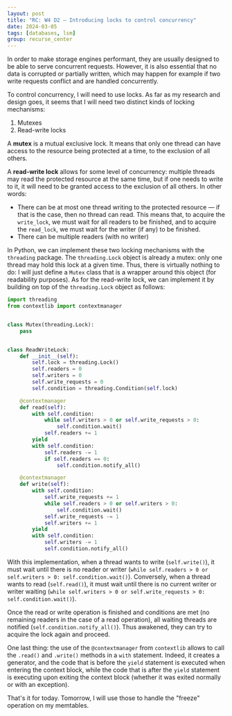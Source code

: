 ```yaml
---
layout: post
title: "RC: W4 D2 — Introducing locks to control concurrency"
date: 2024-03-05
tags: [databases, lsm]
group: recurse_center
---
```



In order to make storage engines performant, they are usually designed to be able to serve concurrent requests.
However, it is also essential that no data is corrupted or partially written, which may happen for example if two write
requests conflict and are handled concurrently.

To control concurrency, I will need to use locks.
As far as my research and design goes, it seems that I will need two distinct kinds of locking mechanisms:

1. Mutexes
2. Read-write locks

A **mutex** is a mutual exclusive lock. It means that only one thread can have access to the resource being protected at
a time, to the exclusion of all others.

A **read-write lock** allows for some level of concurrency: multiple threads may read the protected resource at the same
time, but if one needs to write to it, it will need to be granted access to the exclusion of all others.
In other words:

- There can be at most one thread writing to the protected resource — if that is the case, then no thread can read. This
  means that, to acquire the `write_lock`, we must wait for all readers to be finished, and to acquire the `read_lock`,
  we must wait for the writer (if any) to be finished.
- There can be multiple readers (with no writer)

In Python, we can implement these two locking mechanisms with the `threading` package.
The `threading.Lock` object is already a mutex: only one thread may hold this lock at a given time.
Thus, there is virtually nothing to do: I will just define a `Mutex` class that is a wrapper around this object (for
readability purposes).
As for the read-write lock, we can implement it by building on top of the `threading.Lock` object as follows:

```python
import threading
from contextlib import contextmanager


class Mutex(threading.Lock):
    pass


class ReadWriteLock:
    def __init__(self):
        self.lock = threading.Lock()
        self.readers = 0
        self.writers = 0
        self.write_requests = 0
        self.condition = threading.Condition(self.lock)

    @contextmanager
    def read(self):
        with self.condition:
            while self.writers > 0 or self.write_requests > 0:
                self.condition.wait()
            self.readers += 1
        yield
        with self.condition:
            self.readers -= 1
            if self.readers == 0:
                self.condition.notify_all()

    @contextmanager
    def write(self):
        with self.condition:
            self.write_requests += 1
            while self.readers > 0 or self.writers > 0:
                self.condition.wait()
            self.write_requests -= 1
            self.writers += 1
        yield
        with self.condition:
            self.writers -= 1
            self.condition.notify_all()
```

With this implementation, when a thread wants to write (`self.write()`), it must wait until there is no reader or writer
(`while self.readers > 0 or self.writers > 0: self.condition.wait()`).
Conversely, when a thread wants to read (`self.read()`), it must wait until there is no current writer or writer waiting
(`while self.writers > 0 or self.write_requests > 0: self.condition.wait()`).

Once the read or write operation is finished and conditions are met (no remaining readers in the case of a read
operation), all waiting threads are notified (`self.condition.notify_all()`). Thus awakened, they can try to acquire the
lock again and proceed.

One last thing: the use of the `@contextmanager` from `contextlib` allows to call the `.read()` and `.write()`
methods in a `with` statement. Indeed, it creates a generator, and the code that is before the `yield` statement is
executed when entering the context block, while the code that is after the `yield` statement is executing upon exiting
the context block (whether it was exited normally or with an exception).

That's it for today. Tomorrow, I will use those to handle the "freeze" operation on my memtables.

